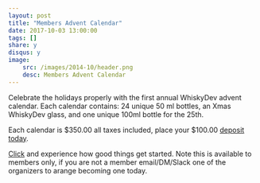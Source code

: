 ```yaml
---
layout: post
title: "Members Advent Calendar"
date: 2017-10-03 13:00:00
tags: []
share: y
disqus: y
image:
    src: /images/2014-10/header.png
    desc: Members Advent Calendar
---
```


Celebrate the holidays properly with the first annual WhiskyDev advent calendar. Each calendar contains: 24 unique 50 ml bottles, an Xmas WhiskyDev glass, and one unique 100ml bottle for the 25th.

Each calendar is $350.00 all taxes included, place your $100.00 [deposit today][1].

[Click][1] and experience how good things get started. Note this is available to members only, if you are not a member email/DM/Slack one of the organizers to arange becoming one today.

  [1]: https://sales.overwhelmingoptions.com/cart.php?a=add&pid=26

